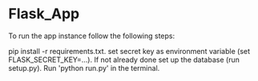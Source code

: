 # Flask_App

To run the app instance follow the following steps: 

pip install -r requirements.txt.
set secret key as environment variable (set FLASK_SECRET_KEY=...).
If not already done set up the database (run setup.py).
Run 'python run.py' in the terminal.
